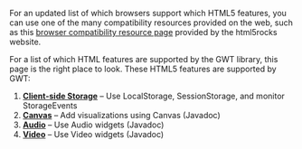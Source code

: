 <p>For an updated list of which browsers support which HTML5 features, you can use one of the many compatibility resources provided on the web, such as this <a href="http://www.html5rocks.com/resources.html">browser compatibility resource page</a> provided by the html5rocks website. <p>

<p>For a list of which HTML features are supported by the GWT library, this page is the right place to look. These  HTML5 features are supported by GWT:</p>


<style type="text/css">
   ol.toc li { font-weight: normal; }
   ol.toc li a { font-weight: bold; }
</style>

<ol class="toc" id="pageToc">
  <li><a href="DevGuideHtml5Storage.html">Client-side Storage</a> &ndash; Use LocalStorage, SessionStorage, and monitor StorageEvents</li>
  <li><a href="http://google-web-toolkit.googlecode.com/svn/javadoc/{{ gwt_version }}/index.html?com/google/gwt/canvas/dom/client/package-summary.html">Canvas</a> &ndash; Add visualizations using Canvas (Javadoc)</li>
  <li><a href="http://google-web-toolkit.googlecode.com/svn/javadoc/{{ gwt_version }}/com/google/gwt/media/client/Audio.html">Audio</a> &ndash; Use Audio widgets (Javadoc) </li>
  <li><a href="http://google-web-toolkit.googlecode.com/svn/javadoc/{{ gwt_version }}/com/google/gwt/media/client/Video.html">Video</a> &ndash; Use Video widgets (Javadoc)</li>
</ol>


